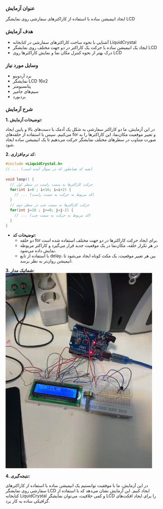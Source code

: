 ### عنوان آزمایش
ایجاد انیمیشن ساده با استفاده از کاراکترهای سفارشی روی نمایشگر LCD

### هدف آزمایش
* آشنایی با نحوه ساخت کاراکترهای سفارشی در کتابخانه LiquidCrystal
* ایجاد یک انیمیشن ساده با حرکت یک کاراکتر در دو جهت مختلف روی نمایشگر LCD
* درک بهتر از نحوه کنترل مکان نما و نمایش کاراکترها روی LCD


### وسایل مورد نیاز
* برد آردوینو 
* نمایشگر LCD 16x2
* پتانسیومتر
* سیم‌های جامپر
* بردبورد

### شرح آزمایش

**1. توضیحات آزمایش:**

در این آزمایش، ما دو کاراکتر سفارشی به شکل یک آدمک با دست‌های بالا و پایین ایجاد می‌کنیم. سپس با استفاده از حلقه‌های for و تغییر موقعیت مکان‌نما، این کاراکترها را به صورت متناوب در سطرهای مختلف نمایشگر حرکت می‌دهیم تا یک انیمیشن ساده ایجاد شود.

**2. کد نرم‌افزاری:**

```c++
#include <LiquidCrystal.h>
// ... (بقیه کد همانطور که در سوال آمده است)

void loop() {
  // حرکت کاراکترها به سمت راست در سطر اول
  for(int i=0 ; i<16; i=i+2) {
    // ... (کد مربوط به حرکت به سمت راست)
  }
  // حرکت کاراکترها به سمت چپ در سطر دوم
  for(int j=16 ; j>=0; j=j-2) {
    // ... (کد مربوط به حرکت به سمت چپ)
  }
}
```

* **توضیحات کد:**
    * دو حلقه for برای ایجاد حرکت کاراکترها در دو جهت مختلف استفاده شده است.
    * در هر تکرار حلقه، مکان‌نما در یک موقعیت جدید قرار می‌گیرد و کاراکتر مربوطه نمایش داده می‌شود.
    * با استفاده از تابع delay، بین هر تغییر موقعیت، یک مکث کوتاه ایجاد می‌شود تا انیمیشن روان‌تر به نظر برسد.

**3. شماتیک مدار:**
![](src/output.gif)


**4. نتیجه‌گیری:**

در این آزمایش، ما با موفقیت توانستیم یک انیمیشن ساده با استفاده از کاراکترهای سفارشی روی نمایشگر LCD ایجاد کنیم. این آزمایش نشان می‌دهد که با استفاده از کتابخانه LiquidCrystal و کمی خلاقیت، می‌توان نمایشگر LCD را برای ایجاد افکت‌های گرافیکی ساده به کار برد.
